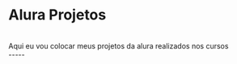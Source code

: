 # Alura Projetos
</br>
Aqui eu vou colocar meus projetos da alura realizados nos cursos
</br>
-----
